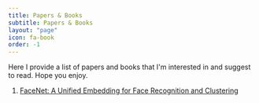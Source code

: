```yaml
---
title: Papers & Books
subtitle: Papers & Books
layout: "page"
icon: fa-book
order: -1
---
```


Here I provide a list of papers and books that I'm interested in and suggest to read. Hope you enjoy. 

1. [FaceNet: A Unified Embedding for Face Recognition and Clustering](https://arxiv.org/abs/1503.03832v3)
